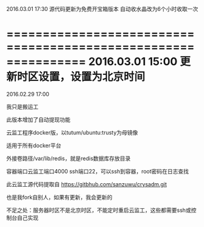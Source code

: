 2016.03.01 17:30
源代码更新为免费开宝箱版本
自动收水晶改为6个小时收取一次

===============================================================
2016.03.01 15:00
更新时区设置，设置为北京时间
==============================================================
2016.02.29 17:00

我只是搬运工

此版本增加了自动提现功能

云监工程序docker版，以tutum/ubuntu:trusty为母镜像

适用于所有docker平台

外接卷路径/var/lib/redis，就是redis数据库存放目录

容器端口云监工端口4000 ssh端口22，可以ssh到容器，root密码在日志查找

此云监工源代码提取自 https://gitbhub.com/sanzuwu/crysadm.git

也是我fork自别人，如果有更新，我会更新的

不足之处：服务器时区不是北京时区，不能定时重启云监工，这些都需要ssh或控制台自己实现

